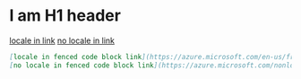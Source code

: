 # I am H1 header
[locale in link](https://azure.microsoft.com/en-us/free/)
[no locale in link](https://azure.microsoft.com/nonlocale/free/)

```markdown
[locale in fenced code block link](https://azure.microsoft.com/en-us/free/)
[no locale in fenced code block link](https://azure.microsoft.com/nonlocale/free/)
```